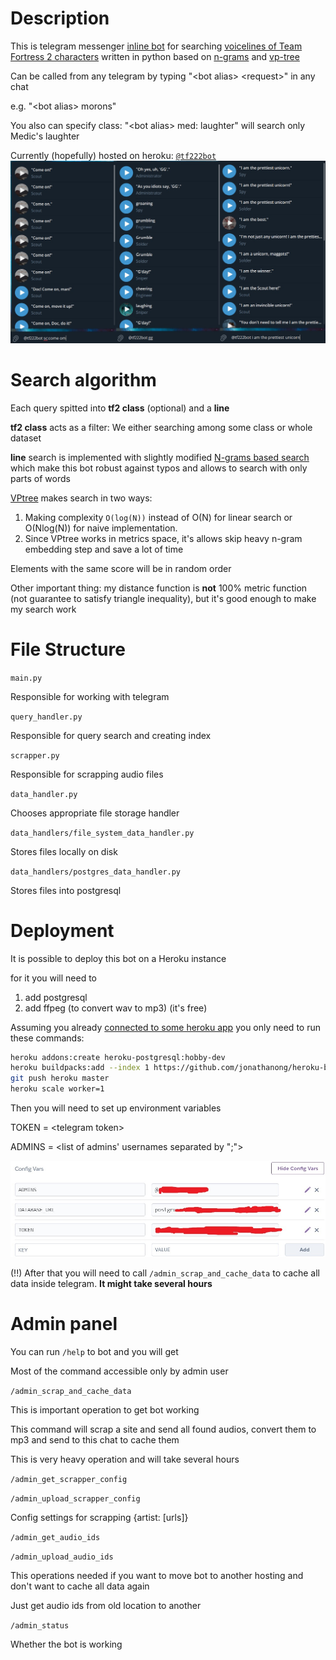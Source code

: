 # Description
This is telegram messenger [inline bot](https://core.telegram.org/bots/inline)
for searching [voicelines of Team Fortress 2 characters](https://wiki.teamfortress.com/wiki/Responses) written in python
based on [n-grams]((https://en.wikipedia.org/wiki/N-gram)) and [vp-tree](https://en.wikipedia.org/wiki/Vantage-point_tree)

Can be called from any telegram by typing "\<bot alias\> \<request\>" in any chat

e.g. "\<bot alias\> morons"

You also can specify class:
"\<bot alias\> med: laughter" will search only Medic's laughter

Currently (hopefully) hosted on heroku: [`@tf222bot`](http://t.me/tf222bot)
![examples](README/examples1.jpg)

# Search algorithm

Each query spitted into **tf2 class** (optional) and a **line**  

**tf2 class** acts as a filter: We either searching among some class or whole dataset

**line** search is implemented with slightly modified [N-grams based search](https://en.wikipedia.org/wiki/N-gram) which make this bot robust against typos and allows to search with only parts of words   

[VPtree](https://en.wikipedia.org/wiki/Vantage-point_tree) makes search in two ways:  
1. Making complexity `O(log(N))` instead of O(N) for linear search or O(Nlog(N)) for naive implementation.
2. Since VPtree works in metrics space, it's allows skip heavy n-gram embedding step and save a lot of time

Elements with the same score will be in random order 

Other important thing: my distance function is **not** 100% metric function (not guarantee to satisfy triangle inequality), but it's good enough to make my search work

# File Structure

`main.py`

Responsible for working with telegram

`query_handler.py`

Responsible for query search and creating index

`scrapper.py`

Responsible for scrapping audio files

`data_handler.py`

Chooses appropriate file storage handler

`data_handlers/file_system_data_handler.py`

Stores files locally on disk

`data_handlers/postgres_data_handler.py`

Stores files into postgresql

# Deployment

It is possible to deploy this bot on a Heroku instance

for it you will need to

1. add postgresql
2. add ffpeg (to convert wav to mp3) (it's free)

Assuming you already [connected to some heroku app](https://devcenter.heroku.com/articles/heroku-connect-api) you only need to run these commands:
```bash
heroku addons:create heroku-postgresql:hobby-dev
heroku buildpacks:add --index 1 https://github.com/jonathanong/heroku-buildpack-ffmpeg-latest.git
git push heroku master
heroku scale worker=1
```

Then you will need to set up environment variables

TOKEN  = \<telegram token>

ADMINS = \<list of admins' usernames separated by ";">

![heroku ENV example](README/ENV_example.jpg)

(!!) After that you will need to call `/admin_scrap_and_cache_data` to cache all data inside telegram. **It might take several hours**

# Admin panel

You can run `/help` to bot and you will get

Most of the command accessible only by admin user

`/admin_scrap_and_cache_data`

This is important operation to get bot working

This command will scrap a site and send all found audios, convert them to mp3 and send to this chat to cache them

This is very heavy operation and will take several hours

`/admin_get_scrapper_config`

`/admin_upload_scrapper_config`

Config settings for scrapping {artist: [urls]}

`/admin_get_audio_ids`

`/admin_upload_audio_ids`

This operations needed if you want to move bot to another hosting and don't want to cache all data again

Just get audio ids from old location to another

`/admin_status`

Whether the bot is working